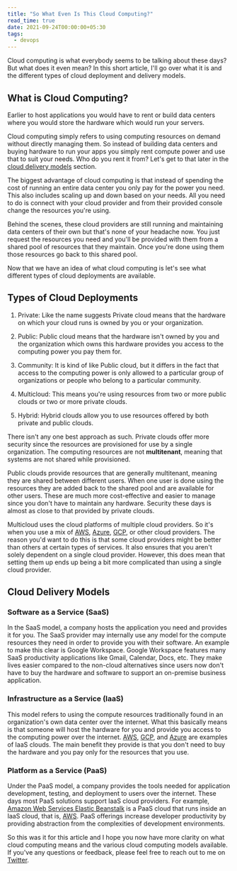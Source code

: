 ```yaml
---
title: "So What Even Is This Cloud Computing?"
read_time: true
date: 2021-09-24T00:00:00+05:30
tags:
  - devops
---
```


Cloud computing is what everybody seems to be talking about these days? But what does it even mean? In this short article, I'll go over what it is and the different types of cloud deployment and delivery models.

## What is Cloud Computing?

Earlier to host applications you would have to rent or build data centers where you would store the hardware which would run your servers. 

Cloud computing simply refers to using computing resources on demand without directly managing them. So instead of building data centers and buying hardware to run your apps you simply rent compute power and use that to suit your needs. Who do you rent it from? Let's get to that later in the [cloud delivery models](#cloud-delivery-models) section. 

The biggest advantage of cloud computing is that instead of spending the cost of running an entire data center you only pay for the power you need. This also includes scaling up and down based on your needs. All you need to do is connect with your cloud provider and from their provided console change the resources you're using. 

Behind the scenes, these cloud providers are still running and maintaining data centers of their own but that's none of your headache now. You just request the resources you need and you'll be provided with them from a shared pool of resources that they maintain. Once you're done using them those resources go back to this shared pool. 

Now that we have an idea of what cloud computing is let's see what different types of cloud deployments are available.

## Types of Cloud Deployments

1. Private: Like the name suggests Private cloud means that the hardware on which your cloud runs is owned by you or your organization.

2. Public: Public cloud means that the hardware isn't owned by you and the organization which owns this hardware provides you access to the computing power you pay them for.

3. Community: It is kind of like Public cloud, but it differs in the fact that access to the computing power is only allowed to a particular group of organizations or people who belong to a particular community.

4. Multicloud: This means you're using resources from two or more public clouds or two or more private clouds.

5. Hybrid: Hybrid clouds allow you to use resources offered by both private and public clouds.  

There isn't any one best approach as such. Private clouds offer more security since the resources are provisioned for use by a single organization. The computing resources are not **multitenant**, meaning that systems are not shared while provisioned. 

Public clouds provide resources that are generally multitenant, meaning they are shared between different users. When one user is done using the resources they are added back to the shared pool and are available for other users. These are much more cost-effective and easier to manage since you don't have to maintain any hardware. Security these days is almost as close to that provided by private clouds.

Multicloud uses the cloud platforms of multiple cloud providers. So it's when you use a mix of [AWS](https://aws.amazon.com/), [Azure](https://azure.microsoft.com/), [GCP](https://cloud.google.com/), or other cloud providers. The reason you'd want to do this is that some cloud providers might be better than others at certain types of services. It also ensures that you aren't solely dependent on a single cloud provider. However, this does mean that setting them up ends up being a bit more complicated than using a single cloud provider. 

## Cloud Delivery Models

### Software as a Service (SaaS)
In the SaaS model, a company hosts the application you need and provides it for you. The SaaS provider may internally use any model for the compute resources they need in order to provide you with their software. An example to make this clear is Google Workspace. Google Workspace features many SaaS productivity applications like Gmail, Calendar, Docs, etc. They make lives easier compared to the non-cloud alternatives since users now don't have to buy the hardware and software to support an on-premise business application. 

### Infrastructure as a Service (IaaS)
This model refers to using the compute resources traditionally found in an organization's own data center over the internet. What this basically means is that someone will host the hardware for you and provide you access to the computing power over the internet. [AWS](https://aws.amazon.com/), [GCP](https://cloud.google.com/), and [Azure](https://azure.microsoft.com/) are examples of IaaS clouds. The main benefit they provide is that you don't need to buy the hardware and you pay only for the resources that you use. 

### Platform as a Service (PaaS)
Under the PaaS model, a company provides the tools needed for application development, testing, and deployment to users over the internet. These days most PaaS solutions support IaaS cloud providers. For example, [Amazon Web Services Elastic Beanstalk](https://aws.amazon.com/elasticbeanstalk/) is a PaaS cloud that runs inside an IaaS cloud, that is, [AWS](https://aws.amazon.com/). PaaS offerings increase developer productivity by providing abstraction from the complexities of development environments. 

So this was it for this article and I hope you now have more clarity on what cloud computing means and the various cloud computing models available. If you've any questions or feedback, please feel free to reach out to me on [Twitter](https://twitter.com/RinkiyaKeDad).
